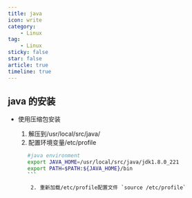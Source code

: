 ```yaml
---
title: java
icon: write
category:
    - Linux
tag:
    - Linux
sticky: false
star: false
article: true
timeline: true
---
```


## java 的安装

- 使用压缩包安装

    1. 解压到/usr/local/src/java/
    2. 配置环境变量/etc/profile

    ```sh
       #java environment
       export JAVA_HOME=/usr/local/src/java/jdk1.8.0_221
       export PATH=$PATH:${JAVA_HOME}/bin
       ```

        2. 重新加载/etc/profile配置文件 `source /etc/profile`

    
